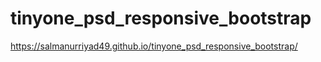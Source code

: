 # tinyone_psd_responsive_bootstrap
https://salmanurriyad49.github.io/tinyone_psd_responsive_bootstrap/
